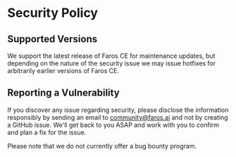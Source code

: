 # Security Policy

## Supported Versions

We support the latest release of Faros CE for maintenance updates, but depending on the nature of the security issue we may issue hotfixes for arbitrarily earlier versions of Faros CE.

## Reporting a Vulnerability
If you discover any issue regarding security, please disclose the information responsibly by sending an email to community@faros.ai and not by creating a GitHub issue. We'll get back to you ASAP and work with you to confirm and plan a fix for the issue.

Please note that we do not currently offer a bug bounty program.
